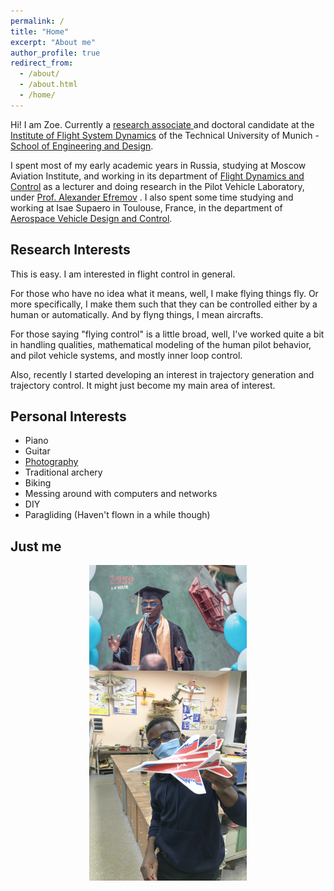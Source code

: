 ```yaml
---
permalink: /
title: "Home"
excerpt: "About me"
author_profile: true
redirect_from: 
  - /about/
  - /about.html
  - /home/
---
```


Hi! I am Zoe. Currently a <a href="https://www.fsd.ed.tum.de/staff-members/zoe-mbikayi/"> research associate </a> and doctoral candidate at the <a href="https://www.fsd.ed.tum.de/" target="_blank"> Institute of Flight System Dynamics</a> of the Technical University of Munich - <a href="https://www.ed.tum.de/en/ed/home-1/" target="_blank"> School of Engineering and Design</a>.

I spent most of my early academic years in Russia, studying at Moscow Aviation Institute, and working in its department of <a href="https://k106.mai.ru/" target="_blank"> Flight Dynamics and Control</a> as a lecturer and doing research in the Pilot Vehicle Laboratory, under <a href="https://mai.ru/content/people/index.php?ID=7782" target="_blank">Prof. Alexander Efremov</a> . I also spent some time studying and working at Isae Supaero in Toulouse, France, in the department of <a href="https://www.isae-supaero.fr/en/research/departments/department-of-aerospace-vehicles-design-and-control-dcas-95/dcas-resources-and-equipment/" target="_blank"> Aerospace Vehicle Design and Control</a>.

Research Interests
------

This is easy. I am interested in flight control in general.

For those who have no idea what it means, well, I make flying things fly. Or more specifically, I make them such that they can be controlled either by a human or automatically. And by flyng things, I mean aircrafts. 

For those saying "flying control" is a little broad, well, I've worked quite a bit in handling qualities, mathematical modeling of the human pilot behavior, and pilot vehicle systems, and mostly inner loop control.

Also, recently I started developing an interest in trajectory generation and trajectory control. It might just become my main area of interest.


Personal Interests
------
  * Piano
  * Guitar
  * <a href="https://zmbikayi.github.io/portfolio">Photography</a>
  * Traditional archery
  * Biking
  * Messing around with computers and networks
  * DIY
  * Paragliding (Haven't flown in a while though)

Just me
------
<a target="_blank" href="/images/zoe_pic1.JPG">
  <img src="/images/zoe_pic1.JPG" alt="Zoe" style= "width: 50%; height: auto; display: block; margin-left: auto; margin-right: auto">
</a>

<a target="_blank" href="/images/zoe_pic1.JPG">
  <img src="/images/zoe_pic2.JPG" alt="Zoe" style= "width: 50%; height: auto; display: block; margin-left: auto; margin-right: auto">
</a>